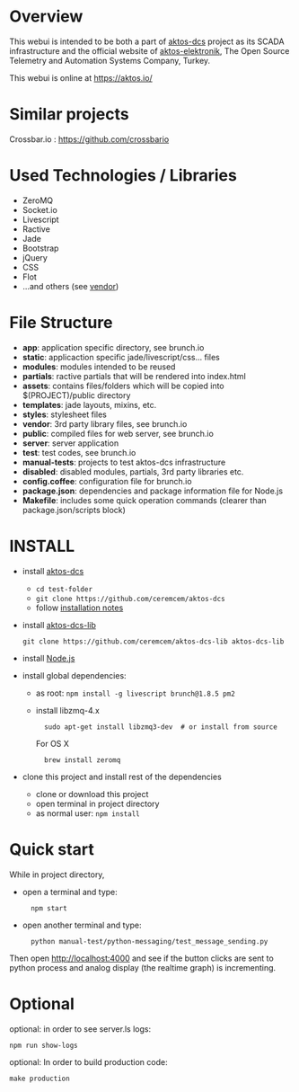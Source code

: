 
# Overview

This webui is intended to be both a part of [aktos-dcs](https://github.com/ceremcem/aktos-dcs) project as its SCADA infrastructure and the official website of [aktos-elektronik](https://aktos-elektronik.com), The Open Source Telemetry and Automation Systems Company, Turkey.

This webui is online at https://aktos.io/

# Similar projects

Crossbar.io : https://github.com/crossbario

# Used Technologies / Libraries

* ZeroMQ
* Socket.io
* Livescript
* Ractive
* Jade
* Bootstrap
* jQuery
* CSS
* Flot
* ...and others (see [vendor](./vendor))

# File Structure

+ **app**:  application specific directory, see brunch.io
 + **static**: applicaction specific jade/livescript/css... files
 + **modules**: modules intended to be reused
 + **partials**: ractive partials that will be rendered into index.html
 + **assets**: contains files/folders which will be copied into $(PROJECT)/public directory
 + **templates**: jade layouts, mixins, etc.
 + **styles**: stylesheet files
+ **vendor**: 3rd party library files, see brunch.io
+ **public**: compiled files for web server, see brunch.io
+ **server**: server application
+ **test**: test codes, see brunch.io
+ **manual-tests**: projects to test aktos-dcs infrastructure
+ **disabled**: disabled modules, partials, 3rd party libraries etc.
+ **config.coffee**: configuration file for brunch.io
+ **package.json**: dependencies and package information file for Node.js
+ **Makefile**: includes some quick operation commands (clearer than package.json/scripts block)

# INSTALL

* install [aktos-dcs](https://github.com/ceremcem/aktos-dcs)

  * `cd test-folder`
  * `git clone https://github.com/ceremcem/aktos-dcs`
  * follow [installation notes](https://github.com/ceremcem/aktos-dcs/blob/master/README.md#install)

* install [aktos-dcs-lib](https://github.com/ceremcem/aktos-dcs-lib)

  `git clone https://github.com/ceremcem/aktos-dcs-lib aktos-dcs-lib`      

* install [Node.js](http://nodejs.org/)
* install global dependencies:

  * as root: `npm install -g livescript brunch@1.8.5 pm2`
  * install libzmq-4.x

          sudo apt-get install libzmq3-dev  # or install from source

    For OS X

          brew install zeromq


* clone this project and install rest of the dependencies

  * clone or download this project
  * open terminal in project directory
  * as normal user: `npm install`

# Quick start

While in project directory,

* open a terminal and type:

        npm start

* open another terminal and type:

        python manual-test/python-messaging/test_message_sending.py

Then open [http://localhost:4000](http://localhost:4000) and see if the button clicks are sent to python process and analog display (the realtime graph) is incrementing.


# Optional

optional: in order to see server.ls logs:

    npm run show-logs


optional: In order to build production code:

    make production
